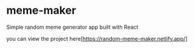 # meme-maker
Simple random meme generator app built with React

you can view the project here[https://random-meme-maker.netlify.app/]
